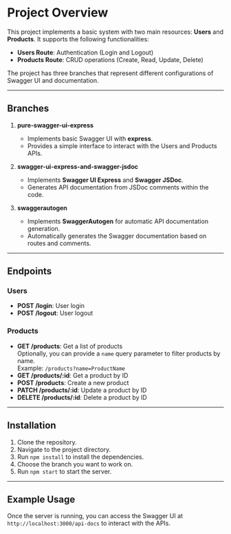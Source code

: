 # Project Overview

This project implements a basic system with two main resources: **Users** and **Products**. It supports the following functionalities:

- **Users Route**: Authentication (Login and Logout)
- **Products Route**: CRUD operations (Create, Read, Update, Delete)

The project has three branches that represent different configurations of Swagger UI and documentation.

---

## Branches

1. **pure-swagger-ui-express**

   - Implements basic Swagger UI with **express**.
   - Provides a simple interface to interact with the Users and Products APIs.

2. **swagger-ui-express-and-swagger-jsdoc**

   - Implements **Swagger UI Express** and **Swagger JSDoc**.
   - Generates API documentation from JSDoc comments within the code.

3. **swaggerautogen**
   - Implements **SwaggerAutogen** for automatic API documentation generation.
   - Automatically generates the Swagger documentation based on routes and comments.

---

## Endpoints

### Users

- **POST /login**: User login
- **POST /logout**: User logout

### Products

- **GET /products**: Get a list of products  
  Optionally, you can provide a `name` query parameter to filter products by name.  
  Example: `/products?name=ProductName`
- **GET /products/:id**: Get a product by ID
- **POST /products**: Create a new product
- **PATCH /products/:id**: Update a product by ID
- **DELETE /products/:id**: Delete a product by ID

---

## Installation

1. Clone the repository.
2. Navigate to the project directory.
3. Run `npm install` to install the dependencies.
4. Choose the branch you want to work on.
5. Run `npm start` to start the server.

---

## Example Usage

Once the server is running, you can access the Swagger UI at `http://localhost:3000/api-docs` to interact with the APIs.
